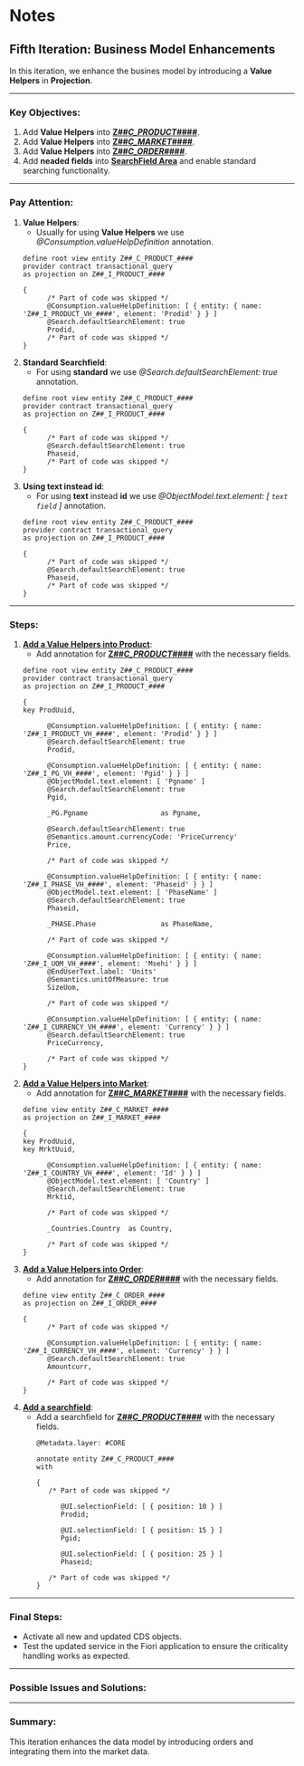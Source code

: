 # Notes
## Fifth Iteration:  Business Model Enhancements
In this iteration, we enhance the busines model by introducing a **Value Helpers** in **Projection**.

---

### Key Objectives:
1. Add **Value Helpers** into **[Z##_C_PRODUCT_####](./02_cds.md#z##_d_product_)**.
2. Add **Value Helpers** into **[Z##_C_MARKET_####](./02_cds.md#z##_i_market_)**.
3. Add **Value Helpers** into **[Z##_C_ORDER_####](./02_cds.md#z##_c_order_)**.
4. Add **neaded fields** into **[SearchField Area](03_metadata_extension.md)** and enable standard searching functionality.

---

### Pay Attention:
1. **Value Helpers**:
   - Usually for using **Value Helpers** we use *@Consumption.valueHelpDefinition* annotation.
   ```ABAP
   define root view entity Z##_C_PRODUCT_####
   provider contract transactional_query
   as projection on Z##_I_PRODUCT_####

   {
         /* Part of code was skipped */
         @Consumption.valueHelpDefinition: [ { entity: { name: 'Z##_I_PRODUCT_VH_####', element: 'Prodid' } } ]
         @Search.defaultSearchElement: true
         Prodid,
         /* Part of code was skipped */
   }
   ```
2. **Standard Searchfield**:
   - For using **standard** we use *@Search.defaultSearchElement: true* annotation.
   ```ABAP
   define root view entity Z##_C_PRODUCT_####
   provider contract transactional_query
   as projection on Z##_I_PRODUCT_####

   {
         /* Part of code was skipped */
         @Search.defaultSearchElement: true
         Phaseid,
         /* Part of code was skipped */
   }
   ```
2. **Using text instead id**:
   - For using **text** instead **id** we use *@ObjectModel.text.element: [ `text field` ]* annotation.
   ```ABAP
   define root view entity Z##_C_PRODUCT_####
   provider contract transactional_query
   as projection on Z##_I_PRODUCT_####

   {
         /* Part of code was skipped */
         @Search.defaultSearchElement: true
         Phaseid,
         /* Part of code was skipped */
   }
   ```
---

### Steps:
1. **[Add a Value Helpers into Product](./02_cds.md#z##_c_product_)**:
   - Add annotation for  **[Z##_C_PRODUCT_####](./02_cds.md#z##_c_product_)** with the necessary fields.
   ```ABAP
   define root view entity Z##_C_PRODUCT_####
   provider contract transactional_query
   as projection on Z##_I_PRODUCT_####

   {
   key ProdUuid,

         @Consumption.valueHelpDefinition: [ { entity: { name: 'Z##_I_PRODUCT_VH_####', element: 'Prodid' } } ]
         @Search.defaultSearchElement: true
         Prodid,

         @Consumption.valueHelpDefinition: [ { entity: { name: 'Z##_I_PG_VH_####', element: 'Pgid' } } ]
         @ObjectModel.text.element: [ 'Pgname' ]
         @Search.defaultSearchElement: true
         Pgid,

         _PG.Pgname                  as Pgname,

         @Search.defaultSearchElement: true
         @Semantics.amount.currencyCode: 'PriceCurrency'
         Price,

         /* Part of code was skipped */

         @Consumption.valueHelpDefinition: [ { entity: { name: 'Z##_I_PHASE_VH_####', element: 'Phaseid' } } ]
         @ObjectModel.text.element: [ 'PhaseName' ]
         @Search.defaultSearchElement: true
         Phaseid,

         _PHASE.Phase                as PhaseName,

         /* Part of code was skipped */

         @Consumption.valueHelpDefinition: [ { entity: { name: 'Z##_I_UOM_VH_####', element: 'Msehi' } } ]
         @EndUserText.label: 'Units'
         @Semantics.unitOfMeasure: true
         SizeUom,
         
         /* Part of code was skipped */

         @Consumption.valueHelpDefinition: [ { entity: { name: 'Z##_I_CURRENCY_VH_####', element: 'Currency' } } ]
         @Search.defaultSearchElement: true
         PriceCurrency,

         /* Part of code was skipped */
   }
   ```
2. **[Add a Value Helpers into Market](./02_cds.md#z##_c_market_)**:
   - Add annotation for  **[Z##_C_MARKET_####](./02_cds.md#z##_c_market_)** with the necessary fields.
   ```ABAP
   define view entity Z##_C_MARKET_####
   as projection on Z##_I_MARKET_####

   {
   key ProdUuid,
   key MrktUuid,

         @Consumption.valueHelpDefinition: [ { entity: { name: 'Z##_I_COUNTRY_VH_####', element: 'Id' } } ]
         @ObjectModel.text.element: [ 'Country' ]
         @Search.defaultSearchElement: true
         Mrktid,

         /* Part of code was skipped */

         _Countries.Country  as Country,

         /* Part of code was skipped */
   }
   ```
3. **[Add a Value Helpers into Order](./02_cds.md#z##_c_order_)**:
   - Add annotation for  **[Z##_C_ORDER_####](./02_cds.md#z##_c_order_)** with the necessary fields.
   ```ABAP
   define view entity Z##_C_ORDER_####
   as projection on Z##_I_ORDER_####

   {
         /* Part of code was skipped */

         @Consumption.valueHelpDefinition: [ { entity: { name: 'Z##_I_CURRENCY_VH_####', element: 'Currency' } } ]
         @Search.defaultSearchElement: true
         Amountcurr,

         /* Part of code was skipped */
   }
   ```
3. **[Add a searchfield](./03_metadata_extension.md)**:
   - Add a searchfield for **[Z##_C_PRODUCT_####](./03_metadata_extension.md#z##_c_product_)** with the necessary fields.
      ```ABAP
      @Metadata.layer: #CORE

      annotate entity Z##_C_PRODUCT_####
      with

      {
         /* Part of code was skipped */

            @UI.selectionField: [ { position: 10 } ]
            Prodid;

            @UI.selectionField: [ { position: 15 } ]
            Pgid;

            @UI.selectionField: [ { position: 25 } ]
            Phaseid;

         /* Part of code was skipped */
      }
      ```

---

### Final Steps:
- Activate all new and updated CDS objects.
- Test the updated service in the Fiori application to ensure the criticality handling works as expected.

---

### Possible Issues and Solutions:

---

### Summary:
This iteration enhances the data model by introducing orders and integrating them into the market data.
